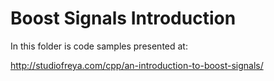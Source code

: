 Boost Signals Introduction
==========================

In this folder is code samples presented at:

http://studiofreya.com/cpp/an-introduction-to-boost-signals/

